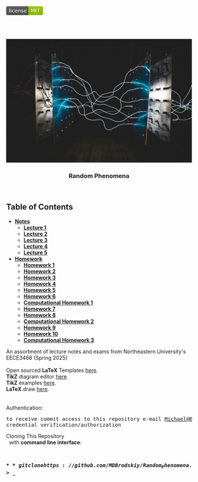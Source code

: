 <!-- PROJECT LOGO -->
<br />
<p align="left">
  <a href="https://github.com/MDBrodskiy/Random_Phenomena/tree/master/LICENSE">
    <img src="images/LicenseImage.svg" alt="license" width="100" height="24"></a>
</p>
<br/>
<br/>

<!-- BACKGROUND & TITLE -->
<p align="center">
  <a href="https://github.com/MDBrodskiy/Random_Phenomena">
    <img src="images/background.jpg" alt="background">
  </a>
  <h3 align="center">Random Phenomena</h3>
<br />
</p>

<!-- TABLE OF CONTENTS -->
## Table of Contents

* [**Notes**](https://github.com/MDBrodskiy/Random_Phenomena/tree/master/Notes/)
    * [**Lecture 1**](https://github.com/MDBrodskiy/Random_Phenomena/tree/master/Notes/Lecture1.pdf)
    * [**Lecture 2**](https://github.com/MDBrodskiy/Random_Phenomena/tree/master/Notes/Lecture2.pdf)
    * [**Lecture 3**](https://github.com/MDBrodskiy/Random_Phenomena/tree/master/Notes/Lecture3.pdf)
    * [**Lecture 4**](https://github.com/MDBrodskiy/Random_Phenomena/tree/master/Notes/Lecture4.pdf)
    * [**Lecture 5**](https://github.com/MDBrodskiy/Random_Phenomena/tree/master/Notes/Lecture5.pdf)
* [**Homework**](https://github.com/MDBrodskiy/Random_Phenomena/tree/master/Homework/)
    * [**Homework 1**](https://github.com/MDBrodskiy/Random_Phenomena/tree/master/Homework/Homework1.pdf)
    * [**Homework 2**](https://github.com/MDBrodskiy/Random_Phenomena/tree/master/Homework/Homework2.pdf)
    * [**Homework 3**](https://github.com/MDBrodskiy/Random_Phenomena/tree/master/Homework/Homework3.pdf)
    * [**Homework 4**](https://github.com/MDBrodskiy/Random_Phenomena/tree/master/Homework/Homework4.pdf)
    * [**Homework 5**](https://github.com/MDBrodskiy/Random_Phenomena/tree/master/Homework/Homework5.pdf)
    * [**Homework 6**](https://github.com/MDBrodskiy/Random_Phenomena/tree/master/Homework/Homework6.pdf)
    * [**Computational Homework 1**](https://github.com/MDBrodskiy/Random_Phenomena/tree/master/Homework/ComputationalHW1.m)
    * [**Homework 7**](https://github.com/MDBrodskiy/Random_Phenomena/tree/master/Homework/Homework7.pdf)
    * [**Homework 8**](https://github.com/MDBrodskiy/Random_Phenomena/tree/master/Homework/Homework8.pdf)
    * [**Computational Homework 2**](https://github.com/MDBrodskiy/Random_Phenomena/tree/master/Homework/ComputationalHW2.m)
    * [**Homework 9**](https://github.com/MDBrodskiy/Random_Phenomena/tree/master/Homework/Homework9.pdf)
    * [**Homework 10**](https://github.com/MDBrodskiy/Random_Phenomena/tree/master/Homework/Homework10.pdf)
    * [**Computational Homework 3**](https://github.com/MDBrodskiy/Random_Phenomena/tree/master/Homework/ComputationalHW3.m)

<!--
  * [**Chapter 1**](#Notes/Chapter\ 1)
* [**Exams**](#Exams)
* [**Projects**](#Projects)
-->


An assortment of lecture notes and exams from Northeastern University's EECE3468 (Spring 2025)
<br/> <br/> 
Open sourced **LaTeX** Templates [here](https://www.latextemplates.com/).
<br/>
**TikZ** diagram editor [here](https://www.mathcha.io/editor).
<br/>
**TikZ** examples [here](https://www.texample.net/tikz/example).
<br/>
**LaTeX** draw [here](https://www.latexdraw.com/).
<br/> <br/> <br/>
Authentication:   
    <pre>to receive commit access to this repository e-mail Michael@Brodskiy.com for credential verification/authorization</pre>

Cloning This Repository
</br>&nbsp;&nbsp;with **command line interface**:
    <pre>    
    **$** git clone https://github.com/MDBrodskiy/Random_Phenomena.git    
    **$** **>**  **_**
    </pre>
